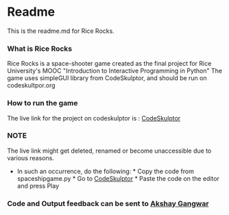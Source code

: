 # Readme #

This is the readme.md for Rice Rocks.

### What is Rice Rocks ###
Rice Rocks is a space-shooter game created as the final project for Rice University's MOOC "Introduction to Interactive Programming in Python"
The game uses simpleGUI library from CodeSkulptor, and should be run on codeskultpor.org

### How to run the game ###
The live link for the project on codeskulptor is : [CodeSkulptor](http://www.codeskulptor.org/#user26_8ssL4caTKZiA5Wz.py)

### NOTE ###
The live link might get deleted, renamed or become unaccessible due to various reasons.
+ In such an occurrence, do the following:
		* Copy the code from spaceshipgame.py
		* Go to [CodeSkulptor](http://www.codeskulptor.org)
		* Paste the code on the editor and press Play

### Code and Output feedback can be sent to [Akshay Gangwar](http://www.akshaygangwar.in/contactme.html)